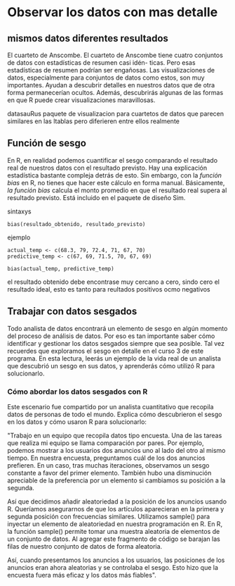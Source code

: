 # Observar los datos con mas detalle

## mismos datos diferentes resultados

El cuarteto de Anscombe. El cuarteto de Anscombe tiene cuatro conjuntos de datos con estadísticas de resumen casi idén-
ticas. Pero esas estadísticas de resumen podrían ser engañosas. Las visualizaciones de datos, especialmente para conjuntos
de datos como estos, son muy importantes. Ayudan a descubrir detalles en nuestros datos que de otra forma permanecerían
ocultos. Además, descubrirás algunas de las formas en que R puede crear visualizaciones maravillosas.

datasauRus paquete de visualizacion para cuartetos de datos que parecen similares en las ltablas pero diferieren entre
ellos realmente

## Función de sesgo

En R, en realidad podemos cuantificar el sesgo comparando el resultado real de nuestros datos con el resultado previsto.
Hay una explicación estadística bastante compleja detrás de esto. Sin embargo, con la *función bias* en R, no tienes que
hacer este cálculo en forma manual. Básicamente, *la función bias* calcula el monto promedio en que el resultado real
supera al resultado previsto. Está incluido en el paquete de diseño Sim.

sintaxys

    bias(resultado_obtenido, resultado_previsto)

ejemplo

    actual_temp <- c(68.3, 79, 72.4, 71, 67, 70)
    predictive_temp <- c(67, 69, 71.5, 70, 67, 69)
    
    bias(actual_temp, predictive_temp)

el resultado obtenido debe encontrase muy cercano a cero, sindo cero el resultado ideal, esto es tanto para reultados
positivos ocmo negativos

## Trabajar con datos sesgados

Todo analista de datos encontrará un elemento de sesgo en algún momento del proceso de análisis de datos. Por eso es tan
importante saber cómo identificar y gestionar los datos sesgados siempre que sea posible. Tal vez recuerdes que exploramos
el sesgo en detalle en el curso 3 de este programa. En esta lectura, leerás un ejemplo de la vida real de un analista que
descubrió un sesgo en sus datos, y aprenderás cómo utilizó R para solucionarlo.

### Cómo abordar los datos sesgados con R

Este escenario fue compartido por un analista cuantitativo que recopila datos de personas de todo el mundo. Explica cómo
descubrieron el sesgo en los datos y cómo usaron R para solucionarlo:

"Trabajo en un equipo que recopila datos tipo encuesta. Una de las tareas que realiza mi equipo se llama comparación por
pares. Por ejemplo, podemos mostrar a los usuarios dos anuncios uno al lado del otro al mismo tiempo. En nuestra encuesta,
preguntamos cuál de los dos anuncios prefieren. En un caso, tras muchas iteraciones, observamos un sesgo constante a favor
del primer elemento. También hubo una disminución apreciable de la preferencia por un elemento si cambiamos su posición a
la segunda.

Así que decidimos añadir aleatoriedad a la posición de los anuncios usando R. Queríamos asegurarnos de que los artículos
aparecieran en la primera y segunda posición con frecuencias similares. Utilizamos sample() para inyectar un elemento de
aleatoriedad en nuestra programación en R. En R, la función sample() permite tomar una muestra aleatoria de elementos de
un conjunto de datos. Al agregar este fragmento de código se barajan las filas de nuestro conjunto de datos de forma aleatoria.

Así, cuando presentamos los anuncios a los usuarios, las posiciones de los anuncios eran ahora aleatorias y se controlaba
el sesgo. Esto hizo que la encuesta fuera más eficaz y los datos más fiables".
